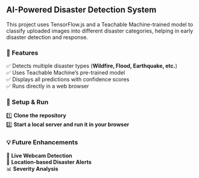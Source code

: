 ## **AI-Powered Disaster Detection System**  

This project uses TensorFlow.js and a Teachable Machine-trained model to classify uploaded images into different disaster categories, helping in early disaster detection and response.  

### **🚀 Features**  
✅ Detects multiple disaster types (**Wildfire, Flood, Earthquake, etc.**)  
✅ Uses Teachable Machine’s pre-trained model  
✅ Displays all predictions with confidence scores  
✅ Runs directly in a web browser  

### **🔧 Setup & Run**  
1️⃣ **Clone the repository**  
2️⃣ **Start a local server and run it in your browser**  

### **💡 Future Enhancements**  
📸 **Live Webcam Detection**  
📍 **Location-based Disaster Alerts**  
📊 **Severity Analysis**  
